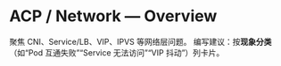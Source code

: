 # ACP / Network — Overview

聚焦 CNI、Service/LB、VIP、IPVS 等网络层问题。
编写建议：按**现象分类**（如“Pod 互通失败”“Service 无法访问”“VIP 抖动”）列卡片。
